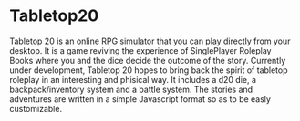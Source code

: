 # Tabletop20
Tabletop 20 is an online RPG simulator that you can play directly from your desktop. It is a game reviving the experience of SinglePlayer Roleplay Books where you and the dice decide the outcome of the story.
Currently under development, Tabletop 20 hopes to bring back the spirit of tabletop roleplay in an interesting and phisical way. It includes a d20 die, a backpack/inventory system and a battle system.
The stories and adventures are written in a simple Javascript format so as to be easly customizable.
